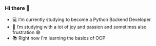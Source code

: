 ### Hi there 👋

- 💻 I’m currently studying to become a Python Backend Developer
- 🥳 I’m studying with a lot of joy and passion and sometimes also frustration 😄
- 📚 Right now I'm learning the basics of OOP
